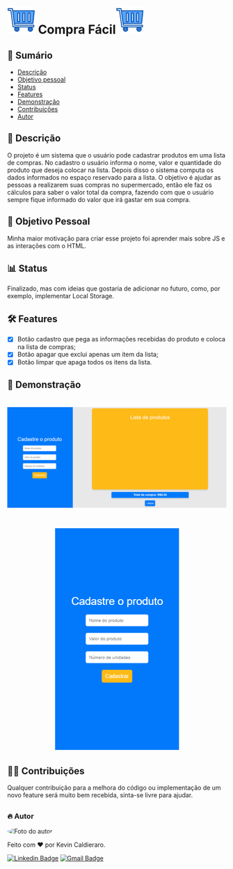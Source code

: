 # <img src="https://github.com/kevinCaldieraro/supermarketList/blob/main/assets/icoPage.png"> Compra Fácil<img src="https://github.com/kevinCaldieraro/supermarketList/blob/main/assets/icoPage.png">

## 📌 Sumário
<!--ts-->
   * [Descrição](#-descrição)
   * [Objetivo pessoal](#-objetivo-pessoal)
   * [Status](#-status)
   * [Features](#-features)
   * [Demonstração](#-demonstração)
   * [Contribuições](#-contribuições)
   * [Autor](#-autor)
<!--te-->

## 📝 Descrição
<p>
  O projeto é um sistema que o usuário pode cadastrar produtos em uma lista de compras. No cadastro o usuário informa o nome, valor e quantidade do produto que deseja colocar na lista. Depois disso o sistema computa os dados informados no espaço reservado para a lista. O objetivo é ajudar as pessoas a realizarem suas compras no supermercado, então ele faz os cálculos para saber o valor total da compra, fazendo com que o usuário sempre fique informado do valor que irá gastar em sua compra.
</p>

## 🎯 Objetivo Pessoal
<p>
  Minha maior motivação para criar esse projeto foi aprender mais sobre JS e as interações com o HTML.
</p>

## 📊 Status
<p>
  Finalizado, mas com ideias que gostaria de adicionar no futuro, como, por exemplo, implementar  Local Storage.
</p>

## 🛠 Features
- [x] Botão cadastro que pega as informações recebidas do produto e coloca na lista de compras;
- [x] Botão apagar que exclui apenas um item da lista;
- [x] Botão limpar que apaga todos os itens da lista.

## 📸 Demonstração
<h1 align="center"> <img src="https://github.com/kevinCaldieraro/supermarketList/blob/main/.github/pc_gif.gif"> </h1>
<h1 align="center"> <img src="https://github.com/kevinCaldieraro/supermarketList/blob/main/.github/mobile_gif.gif"> </h1>

## 👨‍🔧 Contribuições
<p>
  Qualquer contribuição para a melhora do código ou implementação de um novo feature será muito bem recebida, sinta-se livre para ajudar.
</p>

##

### 🔥 Autor

 <img style="border-radius: 50%;" src="https://github.com/kevinCaldieraro.png" width="100px;" alt="Foto do autor">
<p>Feito com ❤️ por Kevin Caldieraro.</p>

[![Linkedin Badge](https://img.shields.io/badge/-Kevin%20Caldieraro-blue?style=flat-square&logo=Linkedin&logoColor=white&link=https://www.linkedin.com/in/kevin-caldieraro-667393240/)](https://www.linkedin.com/in/kevin-caldieraro-667393240/) 
[![Gmail Badge](https://img.shields.io/badge/-kevincaldieraro123@gmail.com-c14438?style=flat-square&logo=Gmail&logoColor=white&link=mailto:kevincaldieraro123@gmail.com)](mailto:kevincaldieraro123@gmail.com)
